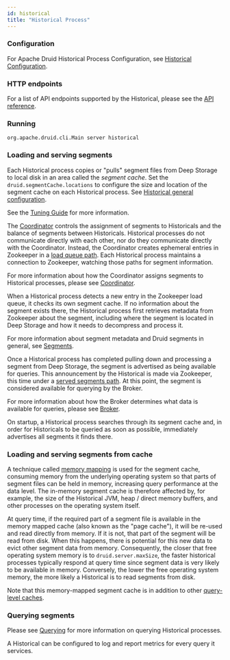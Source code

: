 ```yaml
---
id: historical
title: "Historical Process"
---
```


<!--
  ~ Licensed to the Apache Software Foundation (ASF) under one
  ~ or more contributor license agreements.  See the NOTICE file
  ~ distributed with this work for additional information
  ~ regarding copyright ownership.  The ASF licenses this file
  ~ to you under the Apache License, Version 2.0 (the
  ~ "License"); you may not use this file except in compliance
  ~ with the License.  You may obtain a copy of the License at
  ~
  ~   http://www.apache.org/licenses/LICENSE-2.0
  ~
  ~ Unless required by applicable law or agreed to in writing,
  ~ software distributed under the License is distributed on an
  ~ "AS IS" BASIS, WITHOUT WARRANTIES OR CONDITIONS OF ANY
  ~ KIND, either express or implied.  See the License for the
  ~ specific language governing permissions and limitations
  ~ under the License.
  -->


### Configuration

For Apache Druid Historical Process Configuration, see [Historical Configuration](../configuration/index.md#historical).

### HTTP endpoints

For a list of API endpoints supported by the Historical, please see the [API reference](../operations/api-reference.md#historical).

### Running

```
org.apache.druid.cli.Main server historical
```

### Loading and serving segments

Each Historical process copies or "pulls" segment files from Deep Storage to local disk in an area called the *segment cache*.  Set the `druid.segmentCache.locations` to configure the size and location of the segment cache on each Historical process. See [Historical general configuration](../configuration/index.html#historical-general-configuration).

See the [Tuning Guide](../operations/basic-cluster-tuning.html#segment-cache-size) for more information.

The [Coordinator](../design/coordinator.html) controls the assignment of segments to Historicals and the balance of segments between Historicals. Historical processes do not communicate directly with each other, nor do they communicate directly with the Coordinator.  Instead, the Coordinator creates ephemeral entries in Zookeeper in a [load queue path](../configuration/index.html#path-configuration). Each Historical process maintains a connection to Zookeeper, watching those paths for segment information.

For more information about how the Coordinator assigns segments to Historical processes, please see [Coordinator](../design/coordinator.html).

When a Historical process detects a new entry in the Zookeeper load queue, it checks its own segment cache. If no information about the segment exists there, the Historical process first retrieves metadata from Zookeeper about the segment, including where the segment is located in Deep Storage and how it needs to decompress and process it.

For more information about segment metadata and Druid segments in general, see [Segments](../design/segments.html). 

Once a Historical process has completed pulling down and processing a segment from Deep Storage, the segment is advertised as being available for queries.  This announcement by the Historical is made via Zookeeper, this time under a [served segments path](../configuration/index.html#path-configuration). At this point, the segment is considered available for querying by the Broker.

For more information about how the Broker determines what data is available for queries, please see [Broker](broker.html).

On startup, a Historical process searches through its segment cache and, in order for Historicals to be queried as soon as possible, immediately advertises all segments it finds there.

### Loading and serving segments from cache

A technique called [memory mapping](https://en.wikipedia.org/wiki/Mmap) is used for the segment cache, consuming memory from the underlying operating system so that parts of segment files can be held in memory, increasing query performance at the data level.  The in-memory segment cache is therefore affected by, for example, the size of the Historical JVM, heap / direct memory buffers, and other processes on the operating system itself.

At query time, if the required part of a segment file is available in the memory mapped cache (also known as the "page cache"), it will be re-used and read directly from memory.  If it is not, that part of the segment will be read from disk.  When this happens, there is potential for this new data to evict other segment data from memory.  Consequently, the closer that free operating system memory is to `druid.server.maxSize`, the faster historical processes typically respond at query time since segment data is very likely to be available in memory.  Conversely, the lower the free operating system memory, the more likely a Historical is to read segments from disk.

Note that this memory-mapped segment cache is in addition to other [query-level caches](../querying/caching.html).

### Querying segments

Please see [Querying](../querying/querying.md) for more information on querying Historical processes.

A Historical can be configured to log and report metrics for every query it services.

